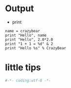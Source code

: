 # Output
- print
```
name = crazybear
print "Hello", name
print "Hello", 2.0*2.0
print "1 + 1 = %d" & 2
print "Hello %s" % CrazyBear
```

# little tips

```py
#-*- coding:utf-8 -*-
```



